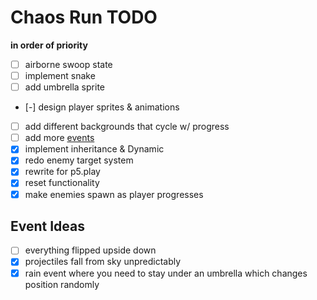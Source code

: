# Chaos Run TODO
**in order of priority**

- [ ] airborne swoop state
- [ ] implement snake
- [ ] add umbrella sprite
- [-] design player sprites & animations
- [ ] add different backgrounds that cycle w/ progress
- [ ] add more [events](#event-ideas)
- [x] implement inheritance & Dynamic
- [x] redo enemy target system
- [x] rewrite for p5.play
- [x] reset functionality
- [x] make enemies spawn as player progresses

## Event Ideas
- [ ] everything flipped upside down
- [x] projectiles fall from sky unpredictably
- [x] rain event where you need to stay under an umbrella which changes position randomly